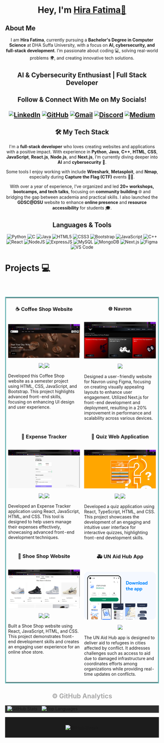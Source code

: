 <h1 align="center">Hey, I'm <a href="https://www.linkedin.com/in/hira-fatimaa/" target="_blank">Hira Fatima👋</a></h1>

<h2>About Me</h2> 

<p align="center">
  I am <b>Hira Fatima</b>, currently pursuing a <b>Bachelor's Degree in Computer Science</b> at DHA Suffa University, with a focus on <b>AI, cybersecurity, and full-stack development</b>. I’m passionate about coding 💻, solving real-world problems 🌍, and creating innovative tech solutions.
</p>

<h2 align="center">AI & Cybersecurity Enthusiast | Full Stack Developer</h2>
<div align="center">
  <h2 >Follow & Connect With Me on My Socials!</h>
  <br>
   <br>
  <a href="https://www.linkedin.com/in/hira-fatimaa/" target="_blank"><img alt="LinkedIn" src="https://img.shields.io/badge/linkedin%20-%230077B5.svg?&style=for-the-badge&logo=linkedin&logoColor=white" /></a>
  <a href="https://github.com/hirafatimaa"><img alt="GitHub" src="https://img.shields.io/badge/github-%23121011.svg?style=for-the-badge&logo=github&logoColor=white" /></a>
  <a href="mailto:hirafatimaa718@gmail.com"><img alt="Gmail" src="https://img.shields.io/badge/Gmail-D14836?style=for-the-badge&logo=gmail&logoColor=white" /></a>
  <a href="https://discordapp.com/users/969693468685402122"><img alt="Discord" src="https://img.shields.io/badge/@.hirafatima-%235865F2.svg?style=for-the-badge&logo=discord&logoColor=white" /></a>
  <a href="https://medium.com/@hirafatimaa718"><img alt="Medium" src="https://img.shields.io/badge/Medium-12100E?style=for-the-badge&logo=medium&logoColor=white" /></a>
</div>

 <div align="center">
  <h2 >🛠 My Tech Stack</h2> 

I'm a **full-stack developer** who loves creating websites and applications with a positive impact. With experience in **Python**, **Java**, **C++**, **HTML**, **CSS**, **JavaScript**, **React.js**, **Node.js**, and **Next.js**, I’m currently diving deeper into **AI** and **cybersecurity** 🔐. 

Some tools I enjoy working with include **Wireshark**, **Metasploit**, and **Nmap**, especially during **Capture the Flag (CTF)** events 🕵️‍♀️.

With over a year of experience, I’ve organized and led **20+ workshops, bootcamps, and tech talks**, focusing on **community building** 🌐 and bridging the gap between academia and practical skills. I also launched the **GDSC@DSU** website to enhance **online presence** and **resource accessibility** for students 🎓.

 </div>
 
<h2 align="center">Languages & Tools</h2>

<p align="center">
  <img alt="Python" src="https://img.shields.io/badge/python-%233572A5.svg?&style=for-the-badge&logo=python&logoColor=white" />
  <img alt="C" src="https://img.shields.io/badge/c-%2300599C.svg?&style=for-the-badge&logo=c&logoColor=white" />
  <img alt="Java" src="https://img.shields.io/badge/java-%23ED8B00.svg?&style=for-the-badge&logo=java&logoColor=white" />
  <img alt="HTML5" src="https://img.shields.io/badge/html5-%23E34F26.svg?&style=for-the-badge&logo=html5&logoColor=white" />
  <img alt="CSS3" src="https://img.shields.io/badge/css3-%231572B6.svg?&style=for-the-badge&logo=css3&logoColor=white" />
  <img alt="Bootstrap" src="https://img.shields.io/badge/bootstrap-%23563D7C.svg?style=for-the-badge&logo=bootstrap&logoColor=white" />
  <img alt="JavaScript" src="https://img.shields.io/badge/javascript-%23323330.svg?&style=for-the-badge&logo=javascript&logoColor=%23F7DF1E" />
  <img alt="C++" src="https://img.shields.io/badge/c++-%2300599C.svg?&style=for-the-badge&logo=c%2B%2B&logoColor=white" />
  <img alt="React" src="https://img.shields.io/badge/react-%2320232a.svg?style=for-the-badge&logo=react&logoColor=%2361DAFB" />
  <img alt="NodeJS" src="https://img.shields.io/badge/node.js-6DA55F?style=for-the-badge&logo=node.js&logoColor=white" />
  <img alt="ExpressJS" src="https://img.shields.io/badge/express.js-6DA55F?style=for-the-badge&logo=express&logoColor=white" />
  <img alt="MySQL" src="https://img.shields.io/badge/MySQL-00000F?style=for-the-badge&logo=mysql&logoColor=white" />
  <img alt="MongoDB" src="https://img.shields.io/badge/MongoDB-00000F?style=for-the-badge&logo=mongodb&logoColor=white" />
  <img alt="Next.js" src="https://img.shields.io/badge/Next.js-000000?style=for-the-badge&logo=next.js&logoColor=white" />
  <img alt="Figma" src="https://img.shields.io/badge/Figma-%23F24E1E.svg?style=for-the-badge&logo=figma&logoColor=white" />
  <img alt="VS Code" src="https://img.shields.io/badge/Visual_Studio_Code-0078D4?style=for-the-badge&logo=visual%20studio%20code&logoColor=white" />
</p>

<h1>Projects 💻</h1>
<br><br>
<!-- <h1 align="center">Projects</h1> -->
<table bordercolor="#66b2b2" cellpadding="10" cellspacing="0" align="center">

  <tr>
    <td width="50%" valign="top">
      <h3 align="center">☕ Coffee Shop Website</h3>
      <br />
      <a target="_blank" href="https://github.com/hirafatimaa/Coffee-Shop-Website">
        <img src="Projects/Coffee Shop Website.JPG" width="100%" alt="Coffee Shop Website"/>
      </a>
      <br />
      <p align="center">
        <a href="Coffee-Shop-Website" target="_blank">
          <img src="https://img.shields.io/static/v1?label=|&message=REPO&color=f&style=plastic&logo=github&logo-color=white"/>
        </a>
        <a href="https://coffee-shop-fp.surge.sh/" target="_blank">
          <img src="https://img.shields.io/static/v1?label=|&message=WEBSITE&color=cdf998&style=plastic&logo=javascript&logo-color=white"/>
        </a>
      </p>
      <p>Developed this Coffee Shop website as a semester project using HTML, CSS, JavaScript, and Bootstrap. This project highlights advanced front-end skills, focusing on enhancing UI design and user experience.</p>
    </td>
    <td width="50%" valign="top">
      <h3 align="center">🌐 Navron</h3>
      <br />
      <a target="_blank" href="https://github.com/samipak458/Online-Text-Translator-With-Azure-Services">
        <img src="Projects/Navron.JPG" width="100%" alt="Navron"/>
      </a>
      <br />
      <p align="center">
        <a href="https://navron-ltd.com/" target="_blank">
          <img src="https://img.shields.io/static/v1?label=|&message=WEBSITE&color=cdf998&style=plastic&logo=next.js&logo-color=white"/>
        </a>
      </p>
      <p>Designed a user-friendly website for Navron using Figma, focusing on creating visually appealing layouts to enhance user engagement. Utilized Next.js for front-end development and deployment, resulting in a 20% improvement in performance and scalability across various devices.</p>
    </td>
  </tr>

  <tr>
    <td width="50%" valign="top">
      <h3 align="center">💸 Expense Tracker</h3>
      <br />
      <a target="_blank" href="https://expense-tracker-app2022.surge.sh/">
        <img src="Projects/Expense Tracker.JPG" width="100%" alt="Expense Tracker"/>
      </a>
      <br />
      <p align="center">
        <a href="https://github.com/hirafatimaa/expense_app" target="_blank">
          <img src="https://img.shields.io/static/v1?label=|&message=REPO&color=f&style=plastic&logo=github&logo-color=white"/>
        </a>
        <a href="https://expense-tracker-app2022.surge.sh/" target="_blank">
          <img src="https://img.shields.io/static/v1?label=|&message=WEBSITE&color=cdf998&style=plastic&logo=react&logo-color=white"/>
        </a>
      </p>
      <p>Developed an Expense Tracker application using React, JavaScript, HTML, and CSS. This tool is designed to help users manage their expenses effectively, showcasing advanced front-end development techniques.</p>
    </td>
    <td width="50%" valign="top">
      <h3 align="center">📝 Quiz Web Application</h3>
      <br />
      <a target="_blank" href="https://quiz-app-06.surge.sh/">
        <img src="Projects/Quiz Application.JPG" width="100%" alt="Quiz Application"/>
      </a>
      <br />
      <p align="center">
        <a href="https://github.com/hirafatimaa/quiz-app-6" target="_blank">
          <img src="https://img.shields.io/static/v1?label=|&message=REPO&color=f&style=plastic&logo=github&logo-color=white"/>
        </a>
        <a href="https://quiz-app-06.surge.sh/" target="_blank">
          <img src="https://img.shields.io/static/v1?label=|&message=WEBSITE&color=cdf998&style=plastic&logo=react&logo-color=white"/>
        </a>
      </p>
      <p>Developed a quiz application using React, TypeScript, HTML, and CSS. This project showcases the development of an engaging and intuitive user interface for interactive quizzes, highlighting front-end development skills.</p>
    </td>
  </tr>

  <tr>
    <td width="50%" valign="top">
      <h3 align="center">👟 Shoe Shop Website</h3>
      <br />
      <a target="_blank" href="https://shoe-shop-application.surge.sh/">
        <img src="Projects/Shoe Shop Website.JPG" width="100%" alt="Shoe Shop Website"/>
      </a>
      <br />
      <p align="center">
        <a href="https://github.com/hirafatimaa/shoe-shop-application" target="_blank">
          <img src="https://img.shields.io/static/v1?label=|&message=REPO&color=f&style=plastic&logo=github&logo-color=white"/>
        </a>
        <a href="https://shoe-shop-application.surge.sh/" target="_blank">
          <img src="https://img.shields.io/static/v1?label=|&message=WEBSITE&color=cdf998&style=plastic&logo=react&logo-color=white"/>
        </a>
      </p>
      <p>Built a Shoe Shop website using React, JavaScript, HTML, and CSS. This project demonstrates front-end development skills and creates an engaging user experience for an online shoe store.</p>
    </td>
    <td width="50%" valign="top">
      <h3 align="center">🚑 UN Aid Hub App</h3>
      <br />
      <a target="_blank" href="https://fitnessclub.samimunir2002.repl.co/">
        <img src="Projects/UN Aid App.png" width="100%" alt="UN Aid Hub App"/>
      </a>
      <br />
      <p align="center">
        <a href="https://github.com/hirafatimaa/UN-AID-HUB" target="_blank">
          <img src="https://img.shields.io/static/v1?label=|&message=REPO&color=f&style=plastic&logo=github&logo-color=white"/>
        </a>
      </p>
      <p>The UN Aid Hub app is designed to deliver aid to refugees in cities affected by conflict. It addresses challenges such as access to aid due to damaged infrastructure and coordinates efforts among organizations while providing real-time updates on conflicts.</p>
    </td>
  </tr>

</table>



<h2 align="center" style="color: #A9A9A9;">⚙️ GitHub Analytics</h2>

<table align="center" style="background-color: #2E2E2E;">
  <tr>
    <td><img height="180px" src="https://github-readme-stats.vercel.app/api?username=hirafatimaa&show_icons=true&theme=dark" alt="GitHub Stats" /></td>
    <td><img height="170px" src="https://github-readme-stats.vercel.app/api/top-langs/?username=hirafatimaa&layout=compact&theme=dark" alt="Top Languages" /></td>
  </tr>
</table>

<div align="center" style="background-color: #1C1C1C; padding: 10px;">
  <p><img align="center" src="https://github-readme-streak-stats.herokuapp.com/?user=hirafatimaa&layout=compact&theme=dark" alt="GitHub Streak" /></p>
</div>





<!--
**hirafatimaa/hirafatimaa** is a ✨ _special_ ✨ repository because its `README.md` (this file) appears on your GitHub profile.
